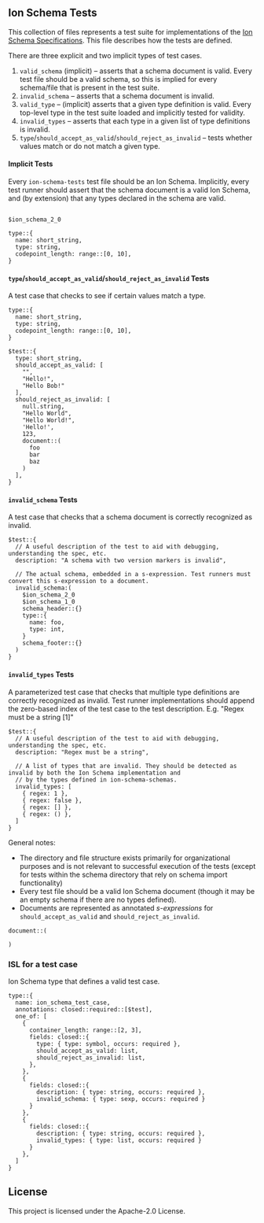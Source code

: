 ## Ion Schema Tests

This collection of files represents a test suite for implementations of the [Ion Schema Specifications](https://amzn.github.io/ion-schema/docs).
This file describes how the tests are defined.

There are three explicit and two implicit types of test cases.

1. `valid_schema` (implicit) – asserts that a schema document is valid.
    Every test file should be a valid schema, so this is implied for every schema/file that is present in the test suite.
2. `invalid_schema` – asserts that a schema document is invalid.
3. `valid_type` – (implicit) asserts that a given type definition is valid.
    Every top-level type in the test suite loaded and implicitly tested for validity. 
4. `invalid_types` – asserts that each type in a given list of type definitions is invalid.
5. `type`/`should_accept_as_valid`/`should_reject_as_invalid` – tests whether values match or do not match a given type.

#### Implicit Tests
Every `ion-schema-tests` test file should be an Ion Schema.
Implicitly, every test runner should assert that the schema document is a valid Ion Schema, and (by extension) that any types declared in the schema are valid.
```ion

$ion_schema_2_0

type::{
  name: short_string,
  type: string,
  codepoint_length: range::[0, 10],
}
```

#### `type`/`should_accept_as_valid`/`should_reject_as_invalid` Tests
A test case that checks to see if certain values match a type.
```ion
type::{
  name: short_string,
  type: string,
  codepoint_length: range::[0, 10],
}

$test::{
  type: short_string,
  should_accept_as_valid: [
    "",
    "Hello!",
    "Hello Bob!"
  ],
  should_reject_as_invalid: [
    null.string,
    "Hello World",
    "Hello World!",
    'Hello!',
    123,
    document::(
      foo
      bar
      baz
    )
  ],
}
```

#### `invalid_schema` Tests
A test case that checks that a schema document is correctly recognized as invalid.
```ion
$test::{
  // A useful description of the test to aid with debugging, understanding the spec, etc.
  description: "A schema with two version markers is invalid",
  
  // The actual schema, embedded in a s-expression. Test runners must convert this s-expression to a document.
  invalid_schema:(
    $ion_schema_2_0
    $ion_schema_1_0
    schema_header::{}
    type::{
      name: foo,
      type: int,
    }
    schema_footer::{}
  )
}
```

#### `invalid_types` Tests
A parameterized test case that checks that multiple type definitions are correctly recognized as invalid.
Test runner implementations should append the zero-based index of the test case to the test description.
E.g. "Regex must be a string [1]"
```ion
$test::{
  // A useful description of the test to aid with debugging, understanding the spec, etc.
  description: "Regex must be a string",
  
  // A list of types that are invalid. They should be detected as invalid by both the Ion Schema implementation and
  // by the types defined in ion-schema-schemas.
  invalid_types: [
    { regex: 1 },
    { regex: false },
    { regex: [] },
    { regex: () },
  ]
}
```

General notes:
* The directory and file structure exists primarily for organizational purposes and is not relevant to successful execution of the tests (except for tests within the schema directory that rely on schema import functionality)
* Every test file should be a valid Ion Schema document (though it may be an empty schema if there are no types defined).
* Documents are represented as annotated _s-expressions_ for `should_accept_as_valid` and `should_reject_as_invalid`.
```ion
document::(
  
)
```

### ISL for a test case

Ion Schema type that defines a valid test case.

```ion
type::{
  name: ion_schema_test_case,
  annotations: closed::required::[$test],
  one_of: [
    {
      container_length: range::[2, 3],
      fields: closed::{
        type: { type: symbol, occurs: required },
        should_accept_as_valid: list,
        should_reject_as_invalid: list,
      },
    },
    {
      fields: closed::{
        description: { type: string, occurs: required },
        invalid_schema: { type: sexp, occurs: required }
      }
    },
    {
      fields: closed::{
        description: { type: string, occurs: required },
        invalid_types: { type: list, occurs: required }
      }
    },
  ]
}
```

## License

This project is licensed under the Apache-2.0 License.

